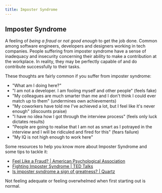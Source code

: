 ```yaml
---
title: Imposter Syndrome
---
```

## Imposter Syndrome

A feeling of _being a fraud_ or _not good enough_ to get the job done. Common among software engineers, developers and designers working in tech companies. People suffering from imposter syndrome have a sense of inadequacy and insecurity concerning their ability to make a contribution at the workplace. In reality, they may be perfectly capable of and do contribute successfully to their tasks.

These thoughts are fairly common if you suffer from imposter syndrome:


* "What am I doing here?" 
* "I am not a developer. I am fooling myself and other people" (feels fake)
* "My colleagues are much smarter than me and I don't think I could ever match up to them" (undermines own achievements)
* "My coworkers have told me I've achieved a lot, but I feel like it's never enough" (discounts praise)
* "I have no idea how I got through the interview process" (feels only luck dictates results)
* "People are going to realise that I am not as smart as I potrayed in the interview and I will be ridiculed and fired for this" (fears failure)
* "My IQ is not high enough to work here"

Some resources to help you know more about Imposter Syndrome and some tips to tackle it:

* <a href='http://www.apa.org/gradpsych/2013/11/fraud.aspx' target='_blank' rel='nofollow'>Feel Like a Fraud? | American Psychological Association</a>
* <a href='https://www.ted.com/playlists/503/fighting_impostor_syndrome' target='_blank' rel='nofollow'>Fighting Imposter Syndrome | TED Talks</a>
* <a href='https://qz.com/606727/is-imposter-syndrome-a-sign-of-greatness/' target='_blank' rel='nofollow'>Is imposter syndrome a sign of greatness? | Quartz</a>

Not feeling adequate or feeling overwhelmed when first starting out is normal.
